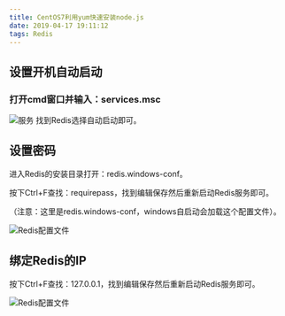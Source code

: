 ```yaml
---
title: CentOS7利用yum快速安装node.js
date: 2019-04-17 19:11:12
tags: Redis
---
```

## 设置开机自动启动

### 打开cmd窗口并输入：services.msc
![服务](https://img-blog.csdn.net/20180125220953786?watermark/2/text/aHR0cDovL2Jsb2cuY3Nkbi5uZXQvaGtoaGti/font/5a6L5L2T/fontsize/400/fill/I0JBQkFCMA==/dissolve/70/gravity/SouthEast)
找到Redis选择自动启动即可。

## 设置密码

进入Redis的安装目录打开：redis.windows-conf。

按下Ctrl+F查找：requirepass，找到编辑保存然后重新启动Redis服务即可。

（注意：这里是redis.windows-conf，windows自启动会加载这个配置文件）。

![Redis配置文件](https://img-blog.csdn.net/20180125235022199?watermark/2/text/aHR0cDovL2Jsb2cuY3Nkbi5uZXQvaGtoaGti/font/5a6L5L2T/fontsize/400/fill/I0JBQkFCMA==/dissolve/70/gravity/SouthEast)

## 绑定Redis的IP
按下Ctrl+F查找：127.0.0.1，找到编辑保存然后重新启动Redis服务即可。

![Redis配置文件](https://img-blog.csdn.net/20180125235857019?watermark/2/text/aHR0cDovL2Jsb2cuY3Nkbi5uZXQvaGtoaGti/font/5a6L5L2T/fontsize/400/fill/I0JBQkFCMA==/dissolve/70/gravity/SouthEast)